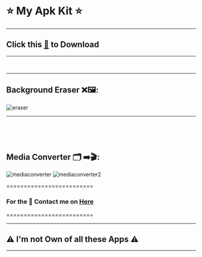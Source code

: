 # ⭐ My Apk Kit ⭐


--------------------------------
## Click this [🥑](https://github.com/VfvRizky/MyKit-Android/blob/main/MyKit-Android.zip) to Download
--------------------------------
</br>

--------------------------------
## Background Eraser ❌🖼️:

![eraser](https://user-images.githubusercontent.com/73746365/156210537-b46d1dfa-b1f0-4906-91b2-ebbc15512380.gif)

--------------------------------
<br>
<br>
</br>


## Media Converter 🗂️ ➡️🎬:

![mediaconverter](https://user-images.githubusercontent.com/73746365/156210663-43a97c04-9119-4bf3-947a-fc214821d2e4.JPG)
![mediaconverter2](https://user-images.githubusercontent.com/73746365/156210677-3f082136-f7f4-4996-98a4-a32f7a1677c2.JPG)


=========================
### For the 🔐 Contact me on [Here](https://vfvrizky.my.id)
=========================

--------------------------------
## ⚠️ I'm not Own of all these Apps ⚠️
--------------------------------
